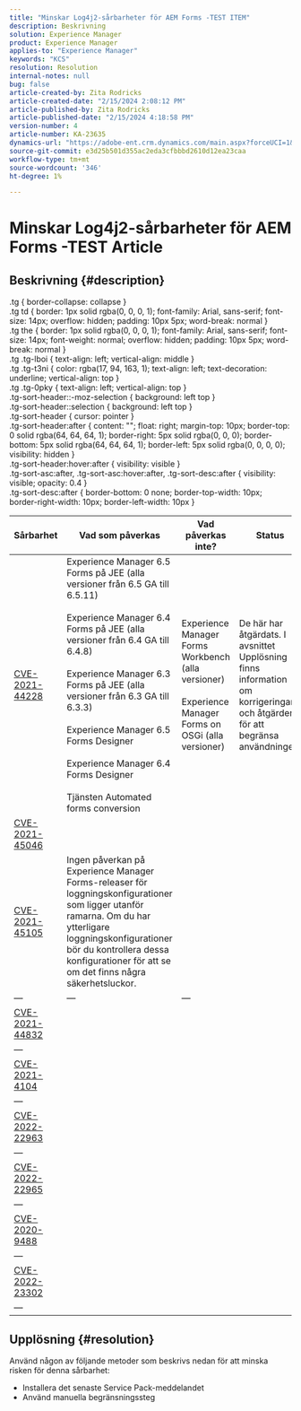 ```yaml
---
title: "Minskar Log4j2-sårbarheter för AEM Forms -TEST ITEM"
description: Beskrivning
solution: Experience Manager
product: Experience Manager
applies-to: "Experience Manager"
keywords: "KCS"
resolution: Resolution
internal-notes: null
bug: false
article-created-by: Zita Rodricks
article-created-date: "2/15/2024 2:08:12 PM"
article-published-by: Zita Rodricks
article-published-date: "2/15/2024 4:18:58 PM"
version-number: 4
article-number: KA-23635
dynamics-url: "https://adobe-ent.crm.dynamics.com/main.aspx?forceUCI=1&pagetype=entityrecord&etn=knowledgearticle&id=2aaf3fa6-0bcc-ee11-9079-6045bd0063aa"
source-git-commit: e3d25b501d355ac2eda3cfbbbd2610d12ea23caa
workflow-type: tm+mt
source-wordcount: '346'
ht-degree: 1%

---
```


# Minskar Log4j2-sårbarheter för AEM Forms -TEST Article

## Beskrivning {#description}

.tg { border-collapse: collapse }<br>.tg td { border: 1px solid rgba(0, 0, 0, 1); font-family: Arial, sans-serif; font-size: 14px; overflow: hidden; padding: 10px 5px; word-break: normal }<br>.tg the { border: 1px solid rgba(0, 0, 0, 1); font-family: Arial, sans-serif; font-size: 14px; font-weight: normal; overflow: hidden; padding: 10px 5px; word-break: normal }<br>.tg .tg-lboi { text-align: left; vertical-align: middle }<br>.tg .tg-t3ni { color: rgba(17, 94, 163, 1); text-align: left; text-decoration: underline; vertical-align: top }<br>.tg .tg-0pky { text-align: left; vertical-align: top }<br>.tg-sort-header::-moz-selection { background: left top }<br>.tg-sort-header::selection { background: left top }<br>.tg-sort-header { cursor: pointer }<br>.tg-sort-header:after { content: &quot;&quot;; float: right; margin-top: 10px; border-top: 0 solid rgba(64, 64, 64, 1); border-right: 5px solid rgba(0, 0, 0); border-bottom: 5px solid rgba(64, 64, 64, 1); border-left: 5px solid rgba(0, 0, 0, 0); visibility: hidden }<br>.tg-sort-header:hover:after { visibility: visible }<br>.tg-sort-asc:after, .tg-sort-asc:hover:after, .tg-sort-desc:after { visibility: visible; opacity: 0.4 }<br>.tg-sort-desc:after { border-bottom: 0 none; border-top-width: 10px; border-right-width: 10px; border-left-width: 10px }

| Sårbarhet | Vad som påverkas | Vad påverkas inte? | Status |
| --- | --- | --- | --- |
| [CVE-2021-44228](https://cve.mitre.org/cgi-bin/cvename.cgi?name=2021-44228) | Experience Manager 6.5 Forms på JEE (alla versioner från 6.5 GA till 6.5.11)<br><br>Experience Manager 6.4 Forms på JEE (alla versioner från 6.4 GA till 6.4.8)<br><br>Experience Manager 6.3 Forms på JEE (alla versioner från 6.3 GA till 6.3.3)<br><br>Experience Manager 6.5 Forms Designer<br><br>Experience Manager 6.4 Forms Designer<br><br>Tjänsten Automated forms conversion | Experience Manager Forms Workbench (alla versioner)<br><br>Experience Manager Forms on OSGi (alla versioner) | De här har åtgärdats. I avsnittet Upplösning finns information om korrigeringar och åtgärder för att begränsa användningen. |
| [CVE-2021-45046](https://cve.mitre.org/cgi-bin/cvename.cgi?name=2021-45046) |
| [CVE-2021-45105](https://cve.mitre.org/cgi-bin/cvename.cgi?name=CVE-2021-45105) | Ingen påverkan på Experience Manager Forms-releaser för loggningskonfigurationer som ligger utanför ramarna. Om du har ytterligare loggningskonfigurationer bör du kontrollera dessa konfigurationer för att se om det finns några säkerhetsluckor. |   |
| — | — | — |
| [CVE-2021-44832](https://cve.mitre.org/cgi-bin/cvename.cgi?name=CVE-2021-44832) |
| — |
| [CVE-2021-4104](https://cve.mitre.org/cgi-bin/cvename.cgi?name=CVE-2021-4104) |
| — |
| [CVE-2022-22963](https://cve.mitre.org/cgi-bin/cvename.cgi?name=CVE-2022-22963) |
| — |
| [CVE-2022-22965](https://cve.mitre.org/cgi-bin/cvename.cgi?name=CVE-2022-22965) |
| — |
| [CVE-2020-9488](https://cve.mitre.org/cgi-bin/cvename.cgi?name=CVE-2020-9488) |
| — |
| [CVE-2022-23302](https://cve.mitre.org/cgi-bin/cvename.cgi?name=CVE-2022-23302) |
| — |



## Upplösning {#resolution}


Använd någon av följande metoder som beskrivs nedan för att minska risken för denna sårbarhet:

- Installera det senaste Service Pack-meddelandet
- Använd manuella begränsningssteg

